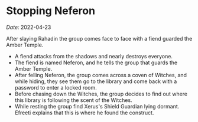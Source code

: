 # Stopping Neferon

*Date:* 2022-04-23

After slaying Rahadin the group comes face to face with a fiend guarded the Amber Temple.

* A fiend attacks from the shadows and nearly destroys everyone.
* The fiend is named Neferon, and he tells the group that guards the Amber Temple.
* After felling Neferon, the group comes across a coven of Witches, and while hiding, they see them go to the library and come back with a password to enter a locked room.
* Before chasing down the Witches, the group decides to find out where this library is following the scent of the Witches.
* While resting the group find Xerus's Shield Guardian lying dormant. Efreeti explains that this is where he found the construct.